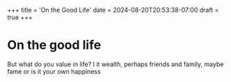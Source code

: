 +++
title = 'On the Good Life'
date = 2024-08-20T20:53:38-07:00
draft = true
+++


# On the good life

But what do you value in life? I it wealth, perhaps friends and family, maybe fame or is it your own happiness